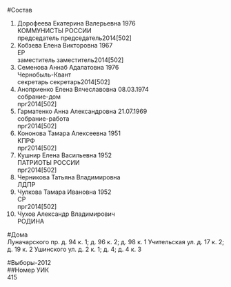 #Состав  
1. Дорофеева Екатерина Валерьевна 1976  
    КОММУНИСТЫ РОССИИ  
    председатель председатель2014[502]  
2. Кобзева Елена Викторовна 1967  
    ЕР  
    заместитель заместитель2014[502]  
3. Семенова Аннаб Адалатовна 1976  
    Чернобыль-Квант  
    секретарь секретарь2014[502]  
4. Аноприенко Елена Вячеславовна 08.03.1974  
    собрание-дом  
    прг2014[502]  
5. Гарматенко Анна Александровна 21.07.1969  
    собрание-работа  
    прг2014[502]  
6. Кононова Тамара Алексеевна 1951  
    КПРФ  
    прг2014[502]  
7. Кушнир Елена Васильевна 1952  
    ПАТРИОТЫ РОССИИ  
    прг2014[502]  
8. Черникова Татьяна Владимировна  
    ЛДПР  
9. Чулкова Тамара Ивановна 1952  
    СР  
    прг2014[502]  
10. Чухов Александр Владимирович  
    РОДИНА  
  
#Дома  
Луначарского пр. д. 94 к. 1; д. 96 к. 2; д. 98 к. 1 Учительская ул. д. 17 к. 2; д. 19 к. 2 Ушинского ул. д. 2 к. 1; д. 4; д. 4 к. 3  
  
#Выборы-2012  
##Номер УИК  
415  
